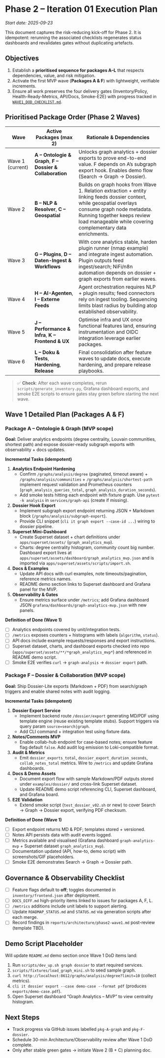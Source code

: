 # Phase 2 – Iteration 01 Execution Plan

_Start date: 2025-09-23_

This document captures the risk-reducing kick-off for Phase 2. It is idempotent: rerunning the associated checklists regenerates
status dashboards and revalidates gates without duplicating artefacts.

## Objectives

1. Establish a **prioritised sequence for packages A–L** that respects dependencies, value, and risk mitigation.
2. Activate the first MVP wave (**Packages A & F**) with lightweight, verifiable increments.
3. Ensure all work preserves the four delivery gates (Inventory/Policy, Health-Ready-Metrics, API/Docs, Smoke-E2E) with
   progress tracked in [`WAVE1_DOD_CHECKLIST.md`](WAVE1_DOD_CHECKLIST.md).

## Prioritised Package Order (Phase 2 Waves)

| Wave | Active Packages (max 2) | Rationale & Dependencies |
| --- | --- | --- |
| Wave 1 (current) | **A – Ontologie & Graph**, **F – Dossier & Collaboration** | Unlocks graph analytics + dossier exports to prove end-to-end value. F depends on A’s subgraph export hook. Enables demo flow (Search → Graph → Dossier). |
| Wave 2 | **B – NLP & Resolver**, **C – Geospatial** | Builds on graph hooks from Wave 1. Relation extraction + entity linking feeds dossier context, while geospatial overlays consume graph node metadata. Running together keeps review load manageable while covering complementary data enrichments. |
| Wave 3 | **G – Plugins**, **D – Daten-Ingest & Workflows** | With core analytics stable, harden plugin runner (nmap example) and integrate ingest automation. Plugin outputs feed ingest/search; NiFi/n8n automation depends on dossier + graph exports from earlier waves. |
| Wave 4 | **H – AI-Agenten**, **I – Externe Feeds** | Agent orchestration requires NLP + plugin results; feed connectors rely on ingest tooling. Sequencing limits blast radius by building atop established observability. |
| Wave 5 | **J – Performance & Infra**, **K – Frontend & UX** | Optimise infra and UX once functional features land, ensuring instrumentation and OIDC integration leverage earlier packages. |
| Wave 6 | **L – Doku & Tests**, **Hardening**, **Release** | Final consolidation after feature waves to update docs, execute hardening, and prepare release playbooks. |

> ✅ **Check**: After each wave completes, rerun `scripts/generate_inventory.py`, Grafana dashboard exports, and smoke E2E scripts to ensure gates stay green before starting the next wave.

## Wave 1 Detailed Plan (Packages A & F)

### Package A – Ontologie & Graph (MVP scope)

**Goal:** Deliver analytics endpoints (degree centrality, Louvain communities, shortest path) and expose dossier-ready subgraph exports with observability + docs updates.

**Incremental Tasks (idempotent)**
1. **Analytics Endpoint Hardening**
   - Confirm `/graphs/analysis/degree` (paginated, timeout aware) + `/graphs/analysis/communities` + `/graphs/analysis/shortest-path` implement request validation and Prometheus counters (`graph_analysis_queries_total`, `graph_analysis_duration_seconds`).
   - Add smoke tests hitting each endpoint with fixture graph. Use `pytest -k analysis` in `services/graph-api` (create if missing).
2. **Dossier Hook Export**
   - Implement subgraph export endpoint returning JSON + Markdown block (`/graphs/analysis/subgraph-export`).
   - Provide CLI snippet (`cli it graph export --case-id ...`) wiring to dossier pipeline.
3. **Superset Mini-Dashboard**
   - Create Superset dataset + chart definitions under `apps/superset/assets/` (`graph_analytics_mvp`).
   - Charts: degree centrality histogram, community count big number. Dashboard export lives at `apps/superset/assets/dashboard/graph_analytics_mvp.json` and is imported via `apps/superset/assets/scripts/import.sh`.
4. **Docs & Examples**
   - Update API docs with curl examples, note timeouts/pagination, reference metrics names.
   - README demo section links to Superset dashboard and Grafana panel for the MVP.
5. **Observability & Gates**
   - Ensure metrics surface under `/metrics`; add Grafana dashboard JSON `grafana/dashboards/graph-analytics-mvp.json` with new panels.

**Definition of Done (Wave 1)**
- [ ] Analytics endpoints covered by unit/integration tests.
- [ ] `/metrics` exposes counters + histograms with labels (`algorithm`, `status`).
- [ ] API docs include example requests/responses and export instructions.
- [ ] Superset dataset, charts, and dashboard exports checked into repo (`apps/superset/assets/**/*graph_analytics_mvp*`) and referenced in README demo script.
- [ ] Smoke E2E verifies `curl` → `graph-analysis` → `dossier export` path.

### Package F – Dossier & Collaboration (MVP scope)

**Goal:** Ship Dossier-Lite exports (Markdown + PDF) from search/graph triggers and enable shared notes with audit logging.

**Incremental Tasks (idempotent)**
1. **Dossier Export Service**
   - Implement backend route `/dossier/export` generating MD/PDF using template engine (reuse existing template stubs). Support triggers via query param `source=search|graph`.
   - Add CLI command + integration test using fixture data.
2. **Notes/Comments MVP**
   - Enable collab-hub endpoint for case-based notes; ensure feature flag default `false`. Add audit log emission to Loki-compatible format.
3. **Audit & Metrics**
   - Emit `dossier_exports_total`, `dossier_export_duration_seconds`, `collab_notes_total` metrics. Wire to `/metrics` and update Grafana dashboards.
4. **Docs & Demo Assets**
   - Document export flow with sample Markdown/PDF outputs stored under `examples/dossier/` and cross-link Superset dataset.
   - Update README demo script referencing CLI, Superset dashboard, and Grafana board.
5. **E2E Validation**
   - Extend smoke script (`test_dossier_v02.sh` or new) to cover Search → Graph → Dossier export, verifying PDF checksum.

**Definition of Done (Wave 1)**
- [ ] Export endpoint returns MD & PDF; templates stored + versioned.
- [ ] Notes API persists data with audit events logged.
- [ ] Metrics available and visualised (Grafana dashboard `graph-analytics-mvp` + Superset dataset `graph_analytics_mvp`).
- [ ] Documentation updated (API, how-to, demo script) with screenshots/GIF placeholders.
- [ ] Smoke E2E demonstrates Search → Graph → Dossier path.

## Governance & Observability Checklist

- [ ] Feature flags default to **off**; toggles documented in `inventory/frontend.json` after deployment.
- [ ] `DOCS_DIFF.md` high-priority items linked to issues for packages A, F, L.
- [ ] `/metrics` additions include unit labels to support alerting.
- [ ] Update `ROADMAP_STATUS.md` and `STATUS.md` via generation scripts after each merge.
- [ ] Record findings in `reports/architecture/phase2-wave1.md` post-review (template TBD).

## Demo Script Placeholder

Will update `README.md` demo section once Wave 1 DoD items land:
1. Run `scripts/dev_up.sh graph dossier` to start required services.
2. `scripts/fixtures/load_graph_mini.sh` to seed sample graph.
3. `curl http://localhost:8612/graphs/analysis/degree?limit=10` (collect metrics).
4. `cli it dossier export --case demo-case --format pdf` (produces `exports/demo-case.pdf`).
5. Open Superset dashboard “Graph Analytics – MVP” to view centrality histogram.

## Next Steps

- Track progress via GitHub issues labelled `pkg-A-graph` and `pkg-F-dossier`.
- Schedule 30-min Architecture/Observability review after Wave 1 DoD complete.
- Only after stable green gates → initiate Wave 2 (B + C) planning doc.

